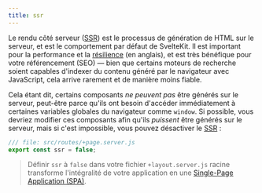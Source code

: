 ```yaml
---
title: ssr
---
```


Le rendu côté serveur (<span class="vo">[SSR](PUBLIC_SVELTE_SITE_URL/docs/web#ssr)</span>) est le processus de génération de HTML sur le serveur, et est le comportement par défaut de SvelteKit. Il est important pour la performance et la [résilience](https://kryogenix.org/code/browser/everyonehasjs.html) (en anglais), et est très bénéfique pour votre référencement (SEO) — bien que certains moteurs de recherche soient capables d'indexer du contenu généré par le navigateur avec JavaScript, cela arrive rarement et de manière moins fiable.

Cela étant dit, certains composants _ne peuvent pas_ être générés sur le serveur, peut-être parce qu'ils ont besoin d'accéder immédiatement à certaines variables globales du navigateur comme `window`. Si possible, vous devriez modifier ces composants afin qu'ils _puissent_ être générés sur le serveur, mais si c'est impossible, vous pouvez désactiver le <span class="vo">[SSR](PUBLIC_SVELTE_SITE_URL/docs/web#ssr)</span> :

```js
/// file: src/routes/+page.server.js
export const ssr = false;
```

> Définir `ssr` à `false` dans votre fichier `+layout.server.js` racine transforme l'intégralité de votre application en une [Single-Page Application (SPA)](PUBLIC_SVELTE_SITE_URL/docs/web#spa).
